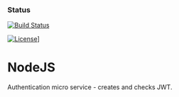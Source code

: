 
### Status

[![Build Status](https://travis-ci.org/ekarpovs/authentication.svg?branch=master)](https://travis-ci.org/ekarpovs/authentication)

[![License](https://img.shields.io/github/license/mashape/apistatus.svg)](https://img.shields.io/github/license/:ekarpovs/:authentication.svg)]

# NodeJS

Authentication micro service - creates and checks JWT.
